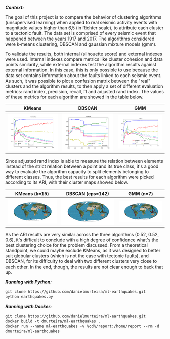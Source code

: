 
***Context:***

The goal of this project is to compare the behavior of clustering algorithms (unsupervised learning) when applied to real seismic activity events with magnitude values higher than 6,5 (in Richter scale), to attribute each cluster to a tectonic fault. The data set is comprised of every seismic event that happened between the years 1917 and 2017. The algorithms considered were k-means clustering, DBSCAN and gaussian mixture models (gmm).

To validate the results, both internal (silhouette score) and external indexes were used. Internal indexes compare metrics like cluster cohesion and data points similarity, while external indexes test the algorithm results against external information. In this case, this is only possible to use because the data set contains information about the faults linked to each seismic event. As such, it was possible to plot a confusion matrix between the "real" clusters and the algorithm results, to then apply a set of different evaluation metrics: rand index, precision, recall, f1 and adjusted rand index. The values of these metrics for each algorithm are showed in the table below.

KMeans | DBSCAN | GMM
:-----:|:------:|:----:
![](report/err_kmeans.png) | ![](report/err_dbscan.png) | ![](report/err_gmm.png)

Since adjusted rand index is able to measure the relation between elements instead of the strict relation between a point and its true class, it's a good way to evaluate the algorithm capacity to split elements belonging to different classes. Thus, the best results for each algorithm were picked according to its ARI, with their cluster maps showed below.

KMeans (k=15) | DBSCAN (eps=142) | GMM (n=7)
:------------:|:----------------:|:----------:
![](report/map_kmeans.png) | ![](report/map_dbscan.png) | ![](report/map_gmm.png)

As the ARI results are very similar across the three algorithms (0.52, 0.52, 0.6), it's difficult to conclude with a high degree of confidence what's the best clustering choice for the problem discussed. From a theoretical standpoint, we could maybe exclude KMeans, as it was designed to better suit globular clusters (which is not the case with tectonic faults), and DBSCAN, for its difficulty to deal with two different clusters very close to each other. In the end, though, the results are not clear enough to back that up.

***Running with Python:***

```
git clone https://github.com/danielmurteira/ml-earthquakes.git
python earthquakes.py
```

***Running with Docker:***

```
git clone https://github.com/danielmurteira/ml-earthquakes.git
docker build -t dmurteira/ml-earthquakes .
docker run --name ml-earthquakes -v %cd%/report:/home/report --rm -d dmurteira/ml-earthquakes
```